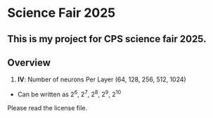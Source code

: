 # Science Fair 2025
This is my project for CPS science fair 2025.
---
## Overview
1. **IV**: Number of neurons Per Layer (64, 128, 256, 512, 1024)
- Can be written as 2<sup>6</sup>, 2<sup>7</sup>, 2<sup>8</sup>, 2<sup>9</sup>, 2<sup>10</sup>

Please read the license file.
